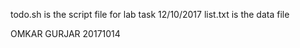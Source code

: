 todo.sh is the script file for lab task 12/10/2017
list.txt is the data file

OMKAR GURJAR
20171014






